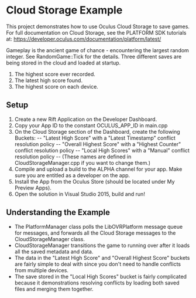 # Cloud Storage Example

This project demonstrates how to use Oculus Cloud Storage to save games.
For full documentation on Cloud Storage, see the PLATFORM SDK tutorials at:
https://developer.oculus.com/documentation/platform/latest/

Gameplay is the ancient game of chance - encountering the largest random integer.
See RandomGame::Tick for the details.  Three different saves are being stored in the cloud and loaded at startup.
1) The highest score ever recorded.
1) The latest high score found.
1) The highest score on each device.


## Setup
1) Create a new Rift Application on the Developer Dashboard.
1) Copy your App ID to the constant OCULUS_APP_ID in main.cpp
1) On the Cloud Storage section of the Dashboard, create the following Buckets:
--  "Latest High Score" with a "Latest Timestamp" conflict resolution policy
--  "Overall Highest Score" with a "Highest Counter" conflict resolution policy
--  "Local High Scores" with a "Manual" conflict resolution policy
--  (These names are defined in CloudStorageManager.cpp if you want to change them.)
1) Compile and upload a build to the ALPHA channel for your app.  Make sure you are entitled as a developer on the app.
1) Install the App from the Oculus Store (should be located under My Preview Apps).
1) Open the solution in Visual Studio 2015, build and run!

## Understanding the Example
- The PlatformManager class polls the LibOVRPlatform message queue for messages, and forwards all the Cloud Storage messages to the CloudStorageManager class.
- CloudStorageManager transitions the game to running over after it loads all the saved metadata and data.
- The data in the "Latest High Score" and "Overall Highest Score" buckets are fairly simple to deal with since you don't need to handle conflicts from multiple devices.
- The save stored in the "Local High Scores" bucket is fairly complicated because it demonstrations resolving conflicts by loading both saved files and merging them together.
